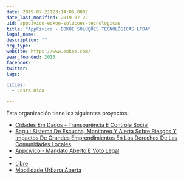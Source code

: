 ```yaml
---
date: 2019-07-21T23:14:06.000Z
date_last_modified: 2019-07-22
uid: appcivico-eokoe-solucoes-tecnologicas
title: "AppCivico - EOKOE SOLUÇÕES TECNOLÓGICAS LTDA"
legal_name: 
description: ""
org_type: 
website: https://www.eokoe.com/
year_founded: 2015
facebook: 
twitter: 
tags:

cities: 
  - Costa Rica

---
```


Esta organización tiene los siguientes proyectos:

- [Cidades Em Dados - Transparência E Controle Social](/i/cidades-em-dados-transparencia-e-controle-social.html)
- [Sagui: Sistema De Escucha, Monitoreo Y Alerta Sobre Riesgos Y Impactos De Grandes Emprendimientos En Los Derechos De Las Comunidades Locales](/i/sagui-sistema-de-escucha-monitoreo-y-alerta-sobre-riesgos-y-impactos-de-grandes-emprendimientos-en-los-derechos-de-las-comunidades-locales.html)
- [Appcivico - Mandato Aberto E Voto Legal](/i/appcivico-mandato-aberto-e-voto-legal.html)
- [](/i/mobilidade-urbana-aberta.html)
- [Libre](/i/libre.html)
- [Mobilidade Urbana Aberta](/i/mobilidade-urbana-aberta.html)
